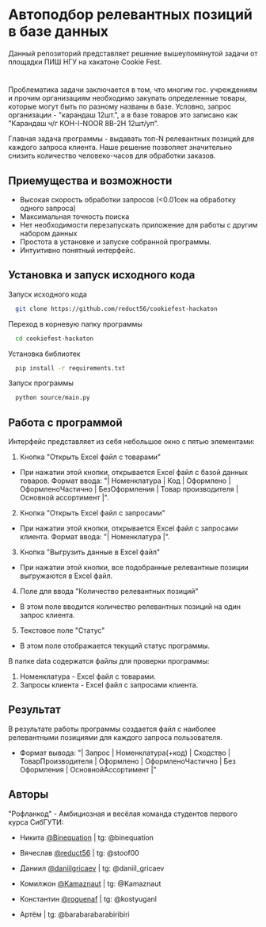 
# Автоподбор релевантных позиций в базе данных
Данный репозиторий представляет решение вышеупомянутой задачи от площадки ПИШ НГУ на хакатоне Cookie Fest.
#
Проблематика задачи заключается в том, что многим гос. учреждениям и прочим организациям необходимо закупать определенные товары, которые могут быть по разному названы в базе.
Условно, запрос организации - "карандаш 12шт.", а в базе товаров это записано как "Карандаш ч/г  KOH-I-NOOR  8В-2H 12шт/уп".

Главная задача программы - выдавать топ-N релевантных позиций для каждого запроса клиента. Наше решение позволяет значительно снизить количество человеко-часов для обработки заказов.


## Приемущества и возможности

- Высокая скорость обработки запросов (<0.01сек на обработку одного запроса)
- Максимальная точность поиска
- Нет необходимости перезапускать приложение для работы с другим набором данных
- Простота в установке и запуске собранной программы.
- Интуитивно понятный интерфейс.
## Установка и запуск исходного кода

Запуск исходного кода
```bash
  git clone https://github.com/reduct56/cookiefest-hackaton
```

Переход в корневую папку программы
```bash
  cd cookiefest-hackaton
```

Установка библиотек
```bash
  pip install -r requirements.txt
```

Запуск программы
```bash
  python source/main.py
```


## Работа с программой

Интерфейс представляет из себя небольшое окно с пятью элементами:
 1) Кнопка "Открыть Excel файл с товарами"
   - При нажатии этой кнопки, открывается Excel файл с базой данных товаров. Формат ввода: "| Номенклатура | Код | Оформлено | ОформленоЧастично | БезОформления | Товар производителя | Основной ассортимент |".
 2) Кнопка "Открыть Excel файл с запросами"
   - При нажатии этой кнопки, открывается Excel файл с запросами клиента. Формат ввода: "| Номенклатура |".
 3) Кнопка "Выгрузить данные в Excel файл"
   - При нажатии этой кнопки, все подобранные релевантные позиции выгружаются в Excel файл.
 4) Поле для ввода "Количество релевантных позиций"
   - В этом поле вводится количество релевантных позиций на один запрос клиента.
 5) Текстовое поле "Статус"
   - В этом поле отображается текущий статус программы.

В папке data содержатся файлы для проверки программы:
1) Номенклатура - Excel файл с товарами.
2) Запросы клиента - Excel файл с запросами клиента.

## Результат
В результате работы программы создается файл с наиболее релевантными позициями для каждого запроса пользователя.
 - Формат вывода: "| Запрос | Номенклатура(+код) | Сходство | ТоварПроизводителя | Оформлено | ОформленоЧастично | Без Оформления | ОсновнойАссортимент |"


## Авторы

"Рофланкод" - Амбициозная и весёлая команда студентов первого курса СибГУТИ: 

- Никита [@Binequation](https://www.github.com/binequation) | tg: @binequation

- Вячеслав [@reduct56](https://www.github.com/reduct56) | tg: @stoof00

- Даниил [@daniilgricaev](https://www.github.com/daniilgricaev) | tg: @daniil_gricaev

- Комилжон [@Kamaznaut](https://www.github.com/binequation) | tg: @Kamaznaut

- Константин [@roguenaf](https://www.github.com/roguenaf) | tg: @kostyuganl

- Артём | tg: @barabarabarabiribiri